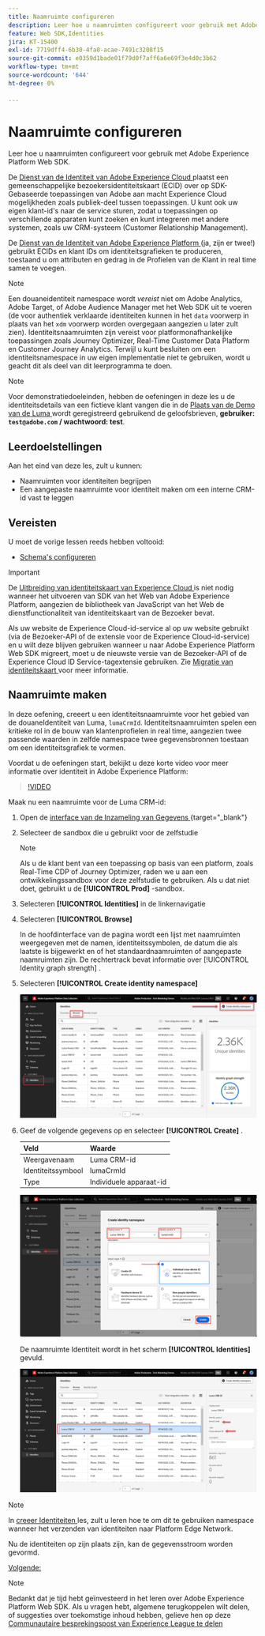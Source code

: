 ```yaml
---
title: Naamruimte configureren
description: Leer hoe u naamruimten configureert voor gebruik met Adobe Experience Platform Web SDK. Deze les maakt deel uit van de zelfstudie Adobe Experience Cloud met Web SDK implementeren.
feature: Web SDK,Identities
jira: KT-15400
exl-id: 7719dff4-6b30-4fa0-acae-7491c3208f15
source-git-commit: e0359d1bade01f79d0f7aff6a6e69f3e4d0c3b62
workflow-type: tm+mt
source-wordcount: '644'
ht-degree: 0%

---
```


# Naamruimte configureren

Leer hoe u naamruimten configureert voor gebruik met Adobe Experience Platform Web SDK.

De [ Dienst van de Identiteit van Adobe Experience Cloud ](https://experienceleague.adobe.com/en/docs/id-service/using/home) plaatst een gemeenschappelijke bezoekersidentiteitskaart (ECID) over op SDK-Gebaseerde toepassingen van Adobe aan macht Experience Cloud mogelijkheden zoals publiek-deel tussen toepassingen. U kunt ook uw eigen klant-id&#39;s naar de service sturen, zodat u toepassingen op verschillende apparaten kunt zoeken en kunt integreren met andere systemen, zoals uw CRM-systeem (Customer Relationship Management).

De [ Dienst van de Identiteit van Adobe Experience Platform ](https://experienceleague.adobe.com/en/docs/experience-platform/identity/home) (ja, zijn er twee!) gebruikt ECIDs en klant IDs om identiteitsgrafieken te produceren, toestaand u om attributen en gedrag in de Profielen van de Klant in real time samen te voegen.

>[!NOTE]
>
>Een douaneidentiteit namespace wordt _vereist_ niet om Adobe Analytics, Adobe Target, of Adobe Audience Manager met het Web SDK uit te voeren (de voor authentiek verklaarde identiteiten kunnen in het `data` voorwerp in plaats van het `xdm` voorwerp worden overgegaan aangezien u later zult zien). Identiteitsnaamruimten zijn vereist voor platformonafhankelijke toepassingen zoals Journey Optimizer, Real-Time Customer Data Platform en Customer Journey Analytics. Terwijl u kunt besluiten om een identiteitsnamespace in uw eigen implementatie niet te gebruiken, wordt u geacht dit als deel van dit leerprogramma te doen.

>[!NOTE]
>
> Voor demonstratiedoeleinden, hebben de oefeningen in deze les u de identiteitsdetails van een fictieve klant vangen die in de [ Plaats van de Demo van de Luma ](https://luma.enablementadobe.com/content/luma/us/en.html) wordt geregistreerd gebruikend de geloofsbrieven, **gebruiker: `test@adobe.com` / wachtwoord: test**.

## Leerdoelstellingen

Aan het eind van deze les, zult u kunnen:

* Naamruimten voor identiteiten begrijpen
* Een aangepaste naamruimte voor identiteit maken om een interne CRM-id vast te leggen


## Vereisten

U moet de vorige lessen reeds hebben voltooid:

* [Schema&#39;s configureren](configure-schemas.md)

>[!IMPORTANT]
>
>De [ Uitbreiding van identiteitskaart van Experience Cloud ](https://exchange.adobe.com/apps/ec/100160/adobe-experience-cloud-id-launch-extension) is niet nodig wanneer het uitvoeren van SDK van het Web van Adobe Experience Platform, aangezien de bibliotheek van JavaScript van het Web de dienstfunctionaliteit van identiteitskaart van de Bezoeker bevat.
>
> Als uw website de Experience Cloud-id-service al op uw website gebruikt (via de Bezoeker-API of de extensie voor de Experience Cloud-id-service) en u wilt deze blijven gebruiken wanneer u naar Adobe Experience Platform Web SDK migreert, moet u de nieuwste versie van de Bezoeker-API of de Experience Cloud ID Service-tagextensie gebruiken. Zie [ Migratie van identiteitskaart ](https://experienceleague.adobe.com/en/docs/experience-platform/edge/identity/overview) voor meer informatie.

## Naamruimte maken

In deze oefening, creeert u een identiteitsnaamruimte voor het gebied van de douaneIdentiteit van Luma, `lumaCrmId`. Identiteitsnaamruimten spelen een kritieke rol in de bouw van klantenprofielen in real time, aangezien twee passende waarden in zelfde namespace twee gegevensbronnen toestaan om een identiteitsgrafiek te vormen.

Voordat u de oefeningen start, bekijkt u deze korte video voor meer informatie over identiteit in Adobe Experience Platform:

>[!VIDEO](https://video.tv.adobe.com/v/27841?learn=on&enablevpops)

Maak nu een naamruimte voor de Luma CRM-id:

1. Open de [ interface van de Inzameling van Gegevens ](https://experience.adobe.com/data-collection/){target="_blank"}
1. Selecteer de sandbox die u gebruikt voor de zelfstudie

   >[!NOTE]
   >
   >Als u de klant bent van een toepassing op basis van een platform, zoals Real-Time CDP of Journey Optimizer, raden we u aan een ontwikkelingssandbox voor deze zelfstudie te gebruiken. Als u dat niet doet, gebruikt u de **[!UICONTROL Prod]** -sandbox.

1. Selecteren **[!UICONTROL Identities]** in de linkernavigatie
1. Selecteren **[!UICONTROL Browse]**

   In de hoofdinterface van de pagina wordt een lijst met naamruimten weergegeven met de namen, identiteitssymbolen, de datum die als laatste is bijgewerkt en of het standaardnaamruimten of aangepaste naamruimten zijn. De rechtertrack bevat informatie over [!UICONTROL Identity graph strength] .

1. Selecteren **[!UICONTROL Create identity namespace]**

   ![ Identiteiten van de Mening ](assets/configure-identities-screen.png)

1. Geef de volgende gegevens op en selecteer **[!UICONTROL Create]** .

   | Veld | Waarde |
   |---------------|-----------|
   | Weergavenaam | Luma CRM-id |
   | Identiteitssymbool | lumaCrmId |
   | Type | Individuele apparaat-id |


   ![ creeer Namespaces ](assets/identities-create-namespace.png)


   De naamruimte Identiteit wordt in het scherm **[!UICONTROL Identities]** gevuld.

   ![ creeer Namespaces ](assets/configure-identities-namespace-lumaCrmId.png)


>[!NOTE]
>
> In [ creeer Identiteiten ](create-identities.md) les, zult u leren hoe te om dit te gebruiken namespace wanneer het verzenden van identiteiten naar Platform Edge Network.

Nu de identiteiten op zijn plaats zijn, kan de gegevensstroom worden gevormd.

[Volgende: ](configure-datastream.md)

>[!NOTE]
>
>Bedankt dat je tijd hebt geïnvesteerd in het leren over Adobe Experience Platform Web SDK. Als u vragen hebt, algemene terugkoppelen wilt delen, of suggesties over toekomstige inhoud hebben, gelieve hen op deze [ Communautaire besprekingspost van Experience League te delen ](https://experienceleaguecommunities.adobe.com/t5/adobe-experience-platform-data/tutorial-discussion-implement-adobe-experience-cloud-with-web/td-p/444996)
